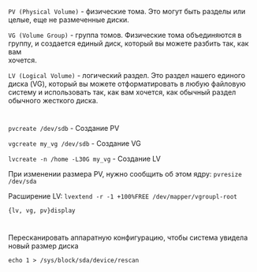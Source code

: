 ```PV (Physical Volume)``` - физические тома. Это могут быть разделы или  
                             целые, еще не размеченные диски.  
                             
```VG (Volume Group)``` - группа томов. Физические тома объединяются в  
                          группу, и создается единый диск, который вы можете разбить так, как вам  
                          хочется.   
                          
```LV (Logical Volume)``` - логический раздел. Это раздел нашего единого  
                            диска (VG), который вы можете отформатировать в любую файловую  
                            систему и использовать так, как вам хочется, как обычный раздел обычного жесткого диска.    
#

```pvcreate /dev/sdb``` - Создание PV

```vgcreate my_vg /dev/sdb``` - Создание VG

```lvcreate -n /home -L30G my_vg``` - Создание LV

При изменении размера PV, нужно сообщить об этом ядру: ```pvresize /dev/sda```  

Расширение LV: ```lvextend -r -1 +100%FREE /dev/mapper/vgroupl-root```

```{lv, vg, pv}display```

#

Пересканировать аппаратную конфигурацию, чтобы система увидела новый размер диска

```echo 1 > /sys/block/sda/device/rescan```
